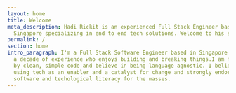 ```yaml
---
layout: home
title: Welcome
meta_description: Hadi Rickit is an experienced Full Stack Engineer based in
  Singapore specializing in end to end tech solutions. Welcome to his site
permalink: /
section: home
intro_paragraph: I'm a Full Stack Software Engineer based in Singapore with half
  a decade of experience who enjoys building and breaking things.I am fascinated
  by clean, simple code and believe in being language agnostic. I believe in
  using tech as an enabler and a catalyst for change and strongly endorese free
  software and techological literacy for the masses.
---
```

